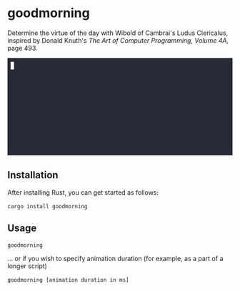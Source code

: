 # goodmorning

Determine the virtue of the day with Wibold of Cambrai's Ludus Clericalus, inspired by Donald Knuth's _The Art of Computer Programming, Volume 4A,_ page 493.

![](demo/demo.gif)

## Installation
After installing Rust, you can get started as follows:
```
cargo install goodmorning
```
## Usage
```
goodmorning
```
... or if you wish to specify animation duration (for example, as a part of a longer script)
```
goodmorning [animation duration in ms]
```
